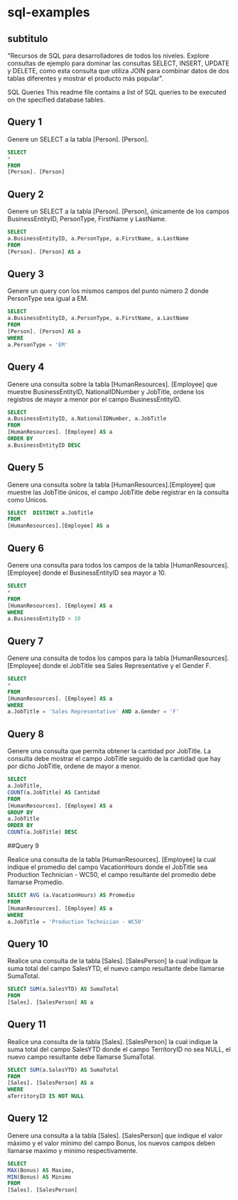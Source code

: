 # sql-examples

## subtitulo

"Recursos de SQL para desarrolladores de todos los niveles. Explore consultas de ejemplo para dominar las consultas SELECT, INSERT, UPDATE y DELETE, como esta consulta que utiliza JOIN para combinar datos de dos tablas diferentes y mostrar el producto más popular".

SQL Queries
This readme file contains a list of SQL queries to be executed on the specified database tables.

## Query 1

Genere un SELECT a la tabla [Person]. [Person].

```sql
SELECT
*
FROM
[Person]. [Person]
```

## Query 2

Genere un SELECT a la tabla [Person]. [Person], únicamente de los campos BusinessEntityID, PersonType, FirstName y LastName.

```sql
SELECT
a.BusinessEntityID, a.PersonType, a.FirstName, a.LastName
FROM
[Person]. [Person] AS a
```
## Query 3

Genere un query con los mismos campos del punto número 2 donde PersonType sea igual a EM.

```sql
SELECT
a.BusinessEntityID, a.PersonType, a.FirstName, a.LastName
FROM
[Person]. [Person] AS a
WHERE
a.PersonType = 'EM'
```
## Query 4

Genere una consulta sobre la tabla [HumanResources]. [Employee] que muestre BusinessEntityID, NationalIDNumber y JobTitle, ordene los registros de mayor a menor por el campo BusinessEntityID.

```sql
SELECT
a.BusinessEntityID, a.NationalIDNumber, a.JobTitle
FROM
[HumanResources]. [Employee] AS a
ORDER BY
a.BusinessEntityID DESC
```
## Query 5

Genere una consulta sobre la tabla [HumanResources].[Employee] que muestre las JobTitle únicos, el campo JobTitle debe registrar en la consulta como Unicos.

```sql
SELECT  DISTINCT a.JobTitle
FROM
[HumanResources].[Employee] AS a
```

## Query 6

Genere una consulta para todos los campos de la tabla [HumanResources]. [Employee] donde el BusinessEntityID sea mayor a 10.

```sql
SELECT
*
FROM
[HumanResources]. [Employee] AS a
WHERE
a.BusinessEntityID > 10
```

## Query 7

Genere una consulta de todos los campos para la tabla [HumanResources]. [Employee] donde el JobTitle sea Sales Representative y el Gender F.

```sql
SELECT
*
FROM
[HumanResources]. [Employee] AS a
WHERE
a.JobTitle = 'Sales Representative' AND a.Gender = 'F'
```

## Query 8

Genere una consulta que permita obtener la cantidad por JobTitle. La consulta debe mostrar el campo JobTitle seguido de la cantidad que hay por dicho JobTitle, ordene de mayor a menor.

```sql
SELECT
a.JobTitle,
COUNT(a.JobTitle) AS Cantidad
FROM
[HumanResources]. [Employee] AS a
GROUP BY
a.JobTitle
ORDER BY
COUNT(a.JobTitle) DESC
```

##Query 9

Realice una consulta de la tabla [HumanResources]. [Employee] la cual indique el promedio del campo VacationHours donde el JobTitle sea Production Technician - WC50, el campo resultante del promedio debe llamarse Promedio.

```sql
SELECT AVG (a.VacationHours) AS Promedio
FROM
[HumanResources]. [Employee] AS a
WHERE
a.JobTitle = 'Production Technician - WC50'
```

## Query 10

Realice una consulta de la tabla [Sales]. [SalesPerson] la cual indique la suma total del campo SalesYTD, el nuevo campo resultante debe llamarse SumaTotal.

```sql
SELECT SUM(a.SalesYTD) AS SumaTotal
FROM
[Sales]. [SalesPerson] AS a
```

## Query 11

Realice una consulta de la tabla [Sales]. [SalesPerson] la cual indique la suma total del campo SalesYTD donde el campo TerritoryID no sea NULL, el nuevo campo resultante debe llamarse SumaTotal.

```sql
SELECT SUM(a.SalesYTD) AS SumaTotal
FROM
[Sales]. [SalesPerson] AS a
WHERE
aTerritoryID IS NOT NULL
```

## Query 12

Genere una consulta a la tabla [Sales]. [SalesPerson] que indique el valor máximo y el valor mínimo del campo Bonus, los nuevos campos deben llamarse maximo y minimo respectivamente.

```sql
SELECT
MAX(Bonus) AS Maximo,
MIN(Bonus) AS Minimo
FROM
[Sales]. [SalesPerson]
```
